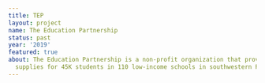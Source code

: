 ```yaml
---
title: TEP
layout: project
name: The Education Partnership
status: past
year: '2019'
featured: true
about: The Education Partnership is a non-profit organization that provides school
  supplies for 45K students in 110 low-income schools in southwestern PA.
---
```


